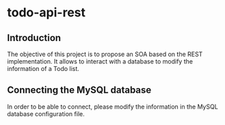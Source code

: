 # todo-api-rest
## Introduction
The objective of this project is to propose an SOA based on the REST implementation. It allows to interact with a database to modify the information of a Todo list.
## Connecting the MySQL database
In order to be able to connect, please modify the information in the MySQL database configuration file.
